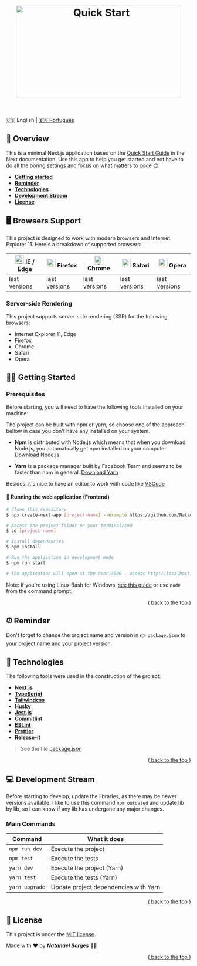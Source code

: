 <div  id="top"></div>
<h1  align="center">
<br>
<img  src="https://res.cloudinary.com/duugdpulf/image/upload/v1633037461/quickstart_selwus.png"  alt="Quick Start"  height="250"  width="450">
<br><br>
</h1>

🇺🇸 English | [🇧🇷 Português](./README-pt_BR.md)

## 🔖 Overview

This is a minimal Next.js application based on the [Quick Start Guide](https://nextjs.org/docs/getting-started) in the Next documentation. Use this app to help you get started and not have to do all the boring settings and focus on what matters to code 😍

-  **<a  href="#%EF%B8%8F-getting-started">Getting started</a>**
-  **<a  href="#-reminder">Reminder</a>**
-  **<a  href="#-technologies">Technologies</a>**
-  **<a  href="#-development-stream">Development Stream</a>**
-  **<a  href="#-license">License</a>**

  

## 🖥️ Browsers Support

This project is designed to work with modern browsers and Internet Explorer 11. Here's a breakdown of supported browsers:

|<img  src="https://raw.githubusercontent.com/alrra/browser-logos/master/src/edge/edge_48x48.png"  alt="IE / Edge"  width="24px"  height="24px" /> IE / Edge | <img  src="https://raw.githubusercontent.com/alrra/browser-logos/master/src/firefox/firefox_48x48.png"  alt="Firefox"  width="24px"  height="24px" /> Firefox | <img  src="https://raw.githubusercontent.com/alrra/browser-logos/master/src/chrome/chrome_48x48.png"  alt="Chrome"  width="24px"  height="24px" /> Chrome | <img  src="https://raw.githubusercontent.com/alrra/browser-logos/master/src/safari/safari_48x48.png"  alt="Safari"  width="24px"  height="24px" /> Safari | <img  src="https://raw.githubusercontent.com/alrra/browser-logos/master/src/opera/opera_48x48.png"  alt="Opera"  width="24px"  height="24px" /> Opera
| --- | --- | --- | --- | --- |
| last versions | last versions | last versions | last versions | last versions |

### Server-side Rendering

This project supports server-side rendering (SSR) for the following browsers:

-   Internet Explorer 11, Edge
-   Firefox
-   Chrome
-   Safari
-   Opera

## 🏃‍♂️ Getting Started


### Prerequisites

Before starting, you will need to have the following tools installed on your machine:

The project can be built with npm or yarn, so choose one of the approach bellow in case you don't have any installed on your system.

-   **Npm**  is distributed with Node.js which means that when you download Node.js, you automatically get npm installed on your computer.  [Download Node.js](https://nodejs.org/en/download/)
    
-   **Yarn**  is a package manager built by Facebook Team and seems to be faster than npm in general.  [Download Yarn](https://yarnpkg.com/en/docs/install)
    
Besides, it's nice to have an editor to work with code like  [VSCode](https://code.visualstudio.com/)

#### 🧭 Running the web application (Frontend)

```bash
# Clone this repository
$ npx create-next-app [project-name] --example https://github.com/NatanaelBorges/next-quick-start

# Access the project folder on your terminal/cmd
$ cd [project-name]

# Install dependencies
$ npm install

# Run the application in development mode
$ npm run start

# The application will open at the door:3000 - access http://localhost:3000
```

Note: If you're using Linux Bash for Windows, [see this guide](https://www.howtogeek.com/261575/how-to-run-graphical-linux-desktop-applications-from-windows-10s-bash-shell/) or use `node` from the command prompt.

<p align="right">(<a href="#top"> back to the top </a>)</p>

## ⏰ Reminder

Don't forget to change the project name and version in 👉 `package.json` to your project name and your project version.

## 💾 Technologies

The following tools were used in the construction of the project:

- **[Next.js](https://nextjs.org)**
- **[TypeScript](https://www.typescriptlang.org/)**
- **[Tailwindcss](https://tailwindcss.com/)**
- **[Husky](https://www.npmjs.com/package/husky)**
- **[Jest.js](https://jestjs.io/)**
- **[Commitlint](https://commitlint.js.org/#/)**
- **[ESLint](https://eslint.org/)**
- **[Prettier](https://prettier.io/)**
- **[Release-it](https://github.com/release-it/release-it)**

> See the file  [package.json](https://github.com/NatanaelBorges/next-quick-start/blob/main/package.json)

<p align="right">(<a href="#top"> back to the top </a>)</p>

## 💻 Development Stream

Before starting to develop, update the libraries, as there may be newer versions available. I like to use this command `npm outdated` and update lib by lib, so I can know if any lib has undergone any major changes.

### Main Commands

| Command  | What it does |
|--|--|
| `npm run dev` | Execute the project |
| `npm test` | Execute the tests | 
| `yarn dev` | Execute the project (Yarn) | 
| `yarn test` | Execute the tests (Yarn) | 
| `yarn upgrade` | Update project dependencies with Yarn |

<p align="right">(<a href="#top"> back to the top </a>)</p>

## 📝 License

This project is under the  [MIT license](https://github.com/NatanaelBorges/next-quick-start/blob/main/LICENSE).

Made with ❤️ by ***Natanael Borges*** 👋🏽

<p align="right">(<a href="#top"> back to the top </a>)</p>
